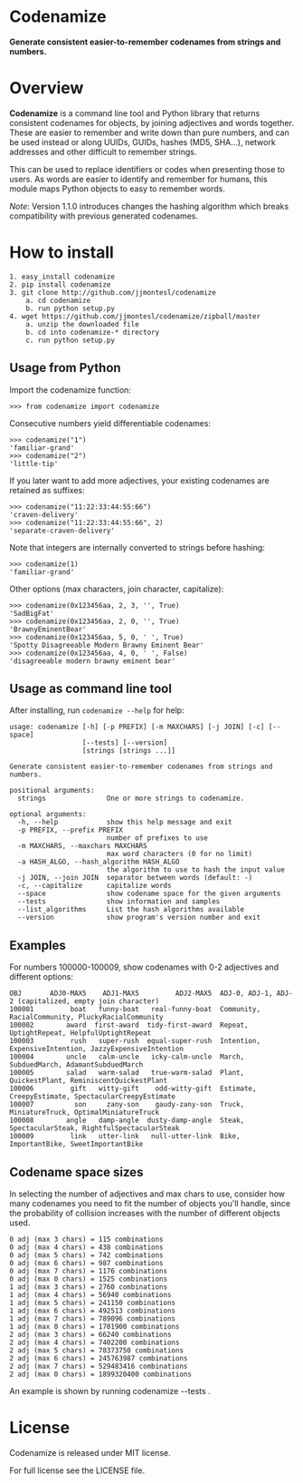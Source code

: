 Codenamize
==========

**Generate consistent easier-to-remember codenames from strings and numbers.**


Overview
========

**Codenamize** is a command line tool and Python library that
returns consistent codenames for objects, by joining
adjectives and words together. These are easier to remember and
write down than pure numbers, and can be used instead or along UUIDs,
GUIDs, hashes (MD5, SHA...), network addresses and other difficult
to remember strings.

This can be used to replace identifiers or codes when presenting those to users.
As words are easier to identify and remember for humans, this module maps
Python objects to easy to remember words.

*Note*: Version 1.1.0 introduces changes the hashing algorithm which breaks
compatibility with previous generated codenames.


How to install
==============

    1. easy_install codenamize
    2. pip install codenamize
    3. git clone http://github.com/jjmontesl/codenamize
        a. cd codenamize
        b. run python setup.py
    4. wget https://github.com/jjmontesl/codenamize/zipball/master
        a. unzip the downloaded file
        b. cd into codenamize-* directory
        c. run python setup.py


Usage from Python
-----------------

Import the codenamize function:

    >>> from codenamize import codenamize

Consecutive numbers yield differentiable codenames:

    >>> codenamize("1")
    'familiar-grand'
    >>> codenamize("2")
    'little-tip'

If you later want to add more adjectives, your existing codenames
are retained as suffixes:

    >>> codenamize("11:22:33:44:55:66")
    'craven-delivery'
    >>> codenamize("11:22:33:44:55:66", 2)
    'separate-craven-delivery'

Note that integers are internally converted to strings before hashing:

    >>> codenamize(1)
    'familiar-grand'

Other options (max characters, join character, capitalize):

    >>> codenamize(0x123456aa, 2, 3, '', True)
    'SadBigFat'
    >>> codenamize(0x123456aa, 2, 0, '', True)
    'BrawnyEminentBear'
    >>> codenamize(0x123456aa, 5, 0, ' ', True)
    'Spotty Disagreeable Modern Brawny Eminent Bear'
    >>> codenamize(0x123456aa, 4, 0, ' ', False)
    'disagreeable modern brawny eminent bear'


Usage as command line tool
--------------------------

After installing, run `codenamize --help` for help:

    usage: codenamize [-h] [-p PREFIX] [-m MAXCHARS] [-j JOIN] [-c] [--space]
                      [--tests] [--version]
                      [strings [strings ...]]

    Generate consistent easier-to-remember codenames from strings and numbers.

    positional arguments:
      strings               One or more strings to codenamize.

    optional arguments:
      -h, --help            show this help message and exit
      -p PREFIX, --prefix PREFIX
                            number of prefixes to use
      -m MAXCHARS, --maxchars MAXCHARS
                            max word characters (0 for no limit)
      -a HASH_ALGO, --hash_algorithm HASH_ALGO
                            the algorithm to use to hash the input value
      -j JOIN, --join JOIN  separator between words (default: -)
      -c, --capitalize      capitalize words
      --space               show codename space for the given arguments
      --tests               show information and samples
      --list_algorithms     List the hash algorithms available
      --version             show program's version number and exit


Examples
--------

For numbers 100000-100009, show codenames with 0-2 adjectives and different options:

    OBJ       ADJ0-MAX5    ADJ1-MAX5         ADJ2-MAX5  ADJ-0, ADJ-1, ADJ-2 (capitalized, empty join character)
    100001         boat   funny-boat   real-funny-boat  Community, RacialCommunity, PluckyRacialCommunity
    100002        award  first-award  tidy-first-award  Repeat, UptightRepeat, HelpfulUptightRepeat
    100003         rush   super-rush  equal-super-rush  Intention, ExpensiveIntention, JazzyExpensiveIntention
    100004        uncle   calm-uncle   icky-calm-uncle  March, SubduedMarch, AdamantSubduedMarch
    100005        salad   warm-salad   true-warm-salad  Plant, QuickestPlant, ReminiscentQuickestPlant
    100006         gift   witty-gift    odd-witty-gift  Estimate, CreepyEstimate, SpectacularCreepyEstimate
    100007          son     zany-son    gaudy-zany-son  Truck, MiniatureTruck, OptimalMiniatureTruck
    100008        angle   damp-angle  dusty-damp-angle  Steak, SpectacularSteak, RightfulSpectacularSteak
    100009         link   utter-link   null-utter-link  Bike, ImportantBike, SweetImportantBike


Codename space sizes
--------------------

In selecting the number of adjectives and max chars to use, consider how
many codenames you need to fit the number of objects you'll handle, since
the probability of collision increases with the number of different objects
used.

    0 adj (max 3 chars) = 115 combinations
    0 adj (max 4 chars) = 438 combinations
    0 adj (max 5 chars) = 742 combinations
    0 adj (max 6 chars) = 987 combinations
    0 adj (max 7 chars) = 1176 combinations
    0 adj (max 0 chars) = 1525 combinations
    1 adj (max 3 chars) = 2760 combinations
    1 adj (max 4 chars) = 56940 combinations
    1 adj (max 5 chars) = 241150 combinations
    1 adj (max 6 chars) = 492513 combinations
    1 adj (max 7 chars) = 789096 combinations
    1 adj (max 0 chars) = 1701900 combinations
    2 adj (max 3 chars) = 66240 combinations
    2 adj (max 4 chars) = 7402200 combinations
    2 adj (max 5 chars) = 78373750 combinations
    2 adj (max 6 chars) = 245763987 combinations
    2 adj (max 7 chars) = 529483416 combinations
    2 adj (max 0 chars) = 1899320400 combinations

An example is shown by running  codenamize --tests .


License
====================

Codenamize is released under MIT license.

For full license see the LICENSE file.

